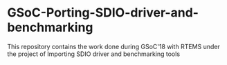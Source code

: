# GSoC-Porting-SDIO-driver-and-benchmarking
This repository contains the work done during GSoC'18 with RTEMS under the project of Importing SDIO driver and benchmarking tools
